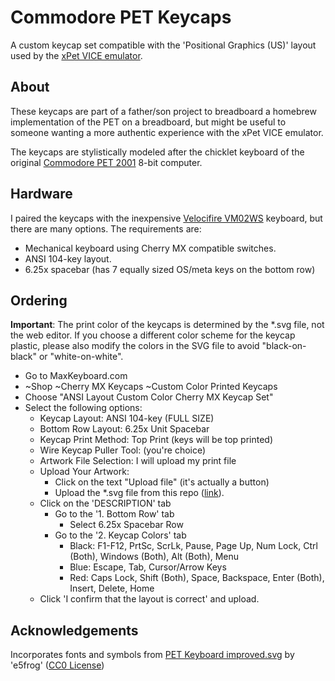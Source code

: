 # Commodore PET Keycaps

A custom keycap set compatible with the 'Positional Graphics (US)' layout used by the [xPet VICE emulator](https://vice-emu.sourceforge.io/).

## About

These keycaps are part of a father/son project to breadboard a homebrew implementation of the PET on a breadboard, but might be useful to someone wanting a more authentic experience with the xPet VICE emulator.

The keycaps are stylistically modeled after the chicklet keyboard of the original [Commodore PET 2001](https://en.wikipedia.org/wiki/Commodore_PET) 8-bit computer.

## Hardware

I paired the keycaps with the inexpensive [Velocifire VM02WS](https://smile.amazon.com/gp/product/B08L8QSTLY) keyboard, but there are many options.  The requirements are:

* Mechanical keyboard using Cherry MX compatible switches.
* ANSI 104-key layout.
* 6.25x spacebar (has 7 equally sized OS/meta keys on the bottom row)

## Ordering

**Important**: The print color of the keycaps is determined by the *.svg file, not the web editor.  If you choose a different color scheme for the keycap plastic, please also modify the colors in the SVG file to avoid "black-on-black" or "white-on-white".

* Go to MaxKeyboard.com
* ~Shop ~Cherry MX Keycaps ~Custom Color Printed Keycaps
* Choose "ANSI Layout Custom Color Cherry MX Keycap Set"
* Select the following options:
    * Keycap Layout: ANSI 104-key (FULL SIZE)
    * Bottom Row Layout: 6.25x Unit Spacebar
    * Keycap Print Method: Top Print (keys will be top printed)
    * Wire Keycap Puller Tool: (you're choice)
    * Artwork File Selection: I will upload my print file
    * Upload Your Artwork:
        * Click on the text "Upload file" (it's actually a button)
        * Upload the *.svg file from this repo ([link](https://raw.githubusercontent.com/DLehenbauer/commodore-pet-keycaps/main/MaxKeyboard/MAX_104_6.25_ANSI_COLOR_TOP_PRINT_07_2019.svg)).
    * Click on the 'DESCRIPTION' tab
        * Go to the '1. Bottom Row' tab
            * Select 6.25x Spacebar Row
        * Go to the '2. Keycap Colors' tab
            * Black: F1-F12, PrtSc, ScrLk, Pause, Page Up, Num Lock, Ctrl (Both), Windows (Both), Alt (Both), Menu
            * Blue: Escape, Tab, Cursor/Arrow Keys
            * Red: Caps Lock, Shift (Both), Space, Backspace, Enter (Both), Insert, Delete, Home
    * Click 'I confirm that the layout is correct' and upload.

## Acknowledgements

Incorporates fonts and symbols from [PET Keyboard improved.svg](https://commons.wikimedia.org/wiki/File:PET_Keyboard_improved.svg) by 'e5frog' ([CC0 License](https://creativecommons.org/publicdomain/zero/1.0/))